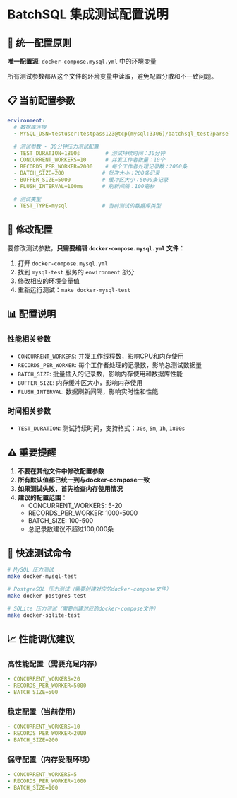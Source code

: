 # BatchSQL 集成测试配置说明

## 🎯 统一配置原则

**唯一配置源**: `docker-compose.mysql.yml` 中的环境变量

所有测试参数都从这个文件的环境变量中读取，避免配置分散和不一致问题。

## 📋 当前配置参数

```yaml
environment:
  # 数据库连接
  - MYSQL_DSN=testuser:testpass123@tcp(mysql:3306)/batchsql_test?parseTime=true&multiStatements=true
  
  # 测试参数 - 30分钟压力测试配置
  - TEST_DURATION=1800s        # 测试持续时间：30分钟
  - CONCURRENT_WORKERS=10      # 并发工作者数量：10个
  - RECORDS_PER_WORKER=2000    # 每个工作者处理记录数：2000条
  - BATCH_SIZE=200            # 批次大小：200条记录
  - BUFFER_SIZE=5000          # 缓冲区大小：5000条记录
  - FLUSH_INTERVAL=100ms      # 刷新间隔：100毫秒
  
  # 测试类型
  - TEST_TYPE=mysql           # 当前测试的数据库类型
```

## 🔧 修改配置

要修改测试参数，**只需要编辑 `docker-compose.mysql.yml` 文件**：

1. 打开 `docker-compose.mysql.yml`
2. 找到 `mysql-test` 服务的 `environment` 部分
3. 修改相应的环境变量值
4. 重新运行测试：`make docker-mysql-test`

## 📊 配置说明

### 性能相关参数
- `CONCURRENT_WORKERS`: 并发工作线程数，影响CPU和内存使用
- `RECORDS_PER_WORKER`: 每个工作者处理的记录数，影响总测试数据量
- `BATCH_SIZE`: 批量插入的记录数，影响内存使用和数据库性能
- `BUFFER_SIZE`: 内存缓冲区大小，影响内存使用
- `FLUSH_INTERVAL`: 数据刷新间隔，影响实时性和性能

### 时间相关参数
- `TEST_DURATION`: 测试持续时间，支持格式：`30s`, `5m`, `1h`, `1800s`

## ⚠️ 重要提醒

1. **不要在其他文件中修改配置参数**
2. **所有默认值都已统一到与docker-compose一致**
3. **如果测试失败，首先检查内存使用情况**
4. **建议的配置范围**：
   - CONCURRENT_WORKERS: 5-20
   - RECORDS_PER_WORKER: 1000-5000
   - BATCH_SIZE: 100-500
   - 总记录数建议不超过100,000条

## 🚀 快速测试命令

```bash
# MySQL 压力测试
make docker-mysql-test

# PostgreSQL 压力测试（需要创建对应的docker-compose文件）
make docker-postgres-test

# SQLite 压力测试（需要创建对应的docker-compose文件）
make docker-sqlite-test
```

## 📈 性能调优建议

### 高性能配置（需要充足内存）
```yaml
- CONCURRENT_WORKERS=20
- RECORDS_PER_WORKER=5000
- BATCH_SIZE=500
```

### 稳定配置（当前使用）
```yaml
- CONCURRENT_WORKERS=10
- RECORDS_PER_WORKER=2000
- BATCH_SIZE=200
```

### 保守配置（内存受限环境）
```yaml
- CONCURRENT_WORKERS=5
- RECORDS_PER_WORKER=1000
- BATCH_SIZE=100